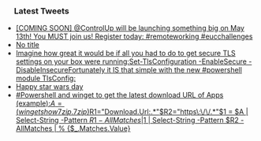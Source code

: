 <h3><a href="https://twitter.com/endi24"><img height=16 src="https://upload.wikimedia.org/wikipedia/sco/9/9f/Twitter_bird_logo_2012.svg"></a> Latest Tweets</h3>

<!-- BLOG-POST-LIST:START -->
- [[COMING SOON] @ControlUp will be launching something big on May 13th! You MUST join us! Register today:  #remoteworking #eucchallenges](https://rss.app/articles/cb4e791f6f6d729c074351566bd3a7c508111d6e3c30bcf5d0ed8b2f95c974d3e30bb04f76d9dd60faa46275d8140a9460d66ee0c0167a13)
- [No title](https://rss.app/articles/cb4e791f6f6d729c074351566bd3a7c508111d6e1a31b6e890b6c809918773d2f150f40f61d1d86ff0a16f7fdd15079a63dc6ce1c3)
- [Imagine how great it would be if all you had to do to get secure TLS settings on your box were running:Set-TlsConfiguration -EnableSecure -DisableInsecureFortunately it IS that simple with the new #powershell module TlsConfig:](https://rss.app/articles/cb4e791f6f6d729c074351566bd3a7c508111d6e392db7e5f5e78e14888769c9ad0cb15d2d9d9d77f2a16274d916089a66d56de4c71272108b3acc)
- [Happy star wars day](https://rss.app/articles/cb4e791f6f6d729c074351566bd3a7c508111d6e353abcccd1e49355969266d3f70cea0d6ad0d76ef1a66b79d9160a9769d46fe7c111)
- [#Powershell and winget to get the latest download URL of Apps (example):$A=(winget show 7zip.7zip)$R1="Download.Url:.*"$R2="https\:\/\/.*"$1 = $A | Select-String -Pattern $R1 -AllMatches | % {$_.Matches.Value}$1 | Select-String -Pattern $R2 -AllMatches | % {$_.Matches.Value}](https://rss.app/articles/cb4e791f6f6d729c074351566bd3a7c508111d6e1a31b6e890b6c809918773d2f150f40f61d1db61f7a66f74dc140d9463d46fe9c6)
<!-- BLOG-POST-LIST:END -->
